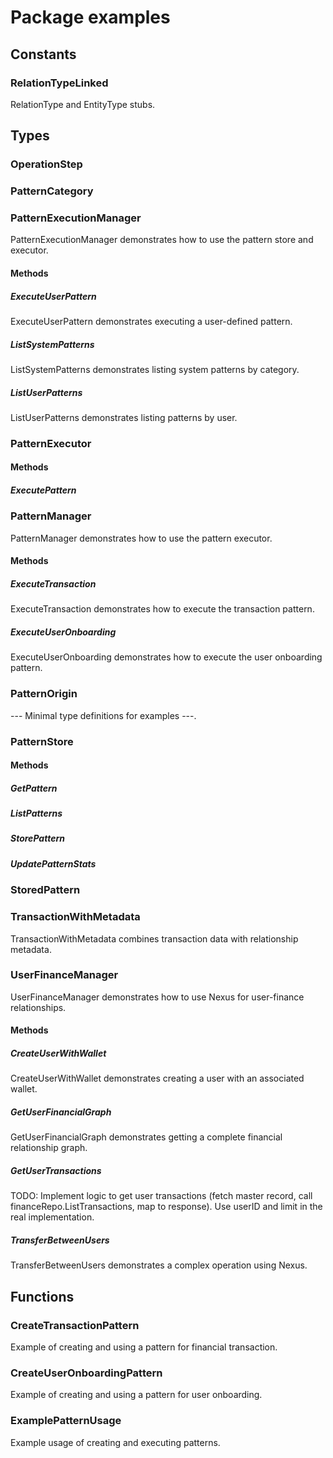 # Package examples

## Constants

### RelationTypeLinked

RelationType and EntityType stubs.

## Types

### OperationStep

### PatternCategory

### PatternExecutionManager

PatternExecutionManager demonstrates how to use the pattern store and executor.

#### Methods

##### ExecuteUserPattern

ExecuteUserPattern demonstrates executing a user-defined pattern.

##### ListSystemPatterns

ListSystemPatterns demonstrates listing system patterns by category.

##### ListUserPatterns

ListUserPatterns demonstrates listing patterns by user.

### PatternExecutor

#### Methods

##### ExecutePattern

### PatternManager

PatternManager demonstrates how to use the pattern executor.

#### Methods

##### ExecuteTransaction

ExecuteTransaction demonstrates how to execute the transaction pattern.

##### ExecuteUserOnboarding

ExecuteUserOnboarding demonstrates how to execute the user onboarding pattern.

### PatternOrigin

--- Minimal type definitions for examples ---.

### PatternStore

#### Methods

##### GetPattern

##### ListPatterns

##### StorePattern

##### UpdatePatternStats

### StoredPattern

### TransactionWithMetadata

TransactionWithMetadata combines transaction data with relationship metadata.

### UserFinanceManager

UserFinanceManager demonstrates how to use Nexus for user-finance relationships.

#### Methods

##### CreateUserWithWallet

CreateUserWithWallet demonstrates creating a user with an associated wallet.

##### GetUserFinancialGraph

GetUserFinancialGraph demonstrates getting a complete financial relationship graph.

##### GetUserTransactions

TODO: Implement logic to get user transactions (fetch master record, call
financeRepo.ListTransactions, map to response). Use userID and limit in the real implementation.

##### TransferBetweenUsers

TransferBetweenUsers demonstrates a complex operation using Nexus.

## Functions

### CreateTransactionPattern

Example of creating and using a pattern for financial transaction.

### CreateUserOnboardingPattern

Example of creating and using a pattern for user onboarding.

### ExamplePatternUsage

Example usage of creating and executing patterns.
